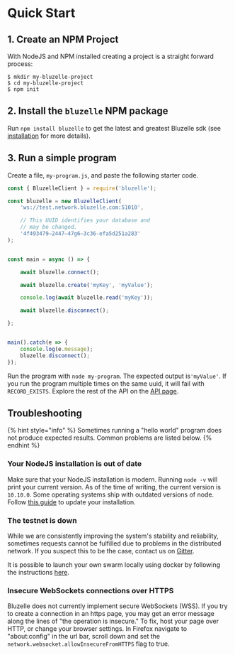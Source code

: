 # Quick Start

## 1. Create an NPM Project

With NodeJS and NPM installed creating a project is a straight forward process:

```text
$ mkdir my-bluzelle-project
$ cd my-bluzelle-project
$ npm init
```

## 2. Install the `bluzelle` NPM package

Run `npm install bluzelle` to get the latest and greatest Bluzelle sdk \(see [installation](installation.md) for more details\).

## 3. Run a simple program

Create a file, `my-program.js`, and paste the following starter code.

```javascript
const { BluzelleClient } = require('bluzelle');

const bluzelle = new BluzelleClient(
    'ws://test.network.bluzelle.com:51010',

    // This UUID identifies your database and
    // may be changed.
    '4f493479–2447–47g6–3c36-efa5d251a283'
);


const main = async () => {

    await bluzelle.connect();

    await bluzelle.create('myKey', 'myValue');

    console.log(await bluzelle.read('myKey'));

    await bluzelle.disconnect();

};


main().catch(e => { 
    console.log(e.message); 
    bluzelle.disconnect();
});
```

Run the program with `node my-program`. The expected output is`'myValue'`. If you run the program multiple times on the same uuid, it will fail with `RECORD_EXISTS`. Explore the rest of the API on the [API page](api.md).

## Troubleshooting

{% hint style="info" %}
Sometimes running a "hello world" program does not produce expected results. Common problems are listed below.
{% endhint %}

### Your NodeJS installation is out of date

Make sure that your NodeJS installation is modern. Running `node -v` will print your current version. As of the time of writing, the current version is `10.10.0`. Some operating systems ship with outdated versions of node. Follow [this guide](https://www.hostingadvice.com/how-to/update-node-js-latest-version/) to update your installation.

### The testnet is down

While we are consistently improving the system's stability and reliability, sometimes requests cannot be fulfilled due to problems in the distributed network. If you suspect this to be the case, contact us on [Gitter](https://gitter.im/bluzelle/Lobby).

It is possible to launch your own swarm locally using docker by following the instructions [here](https://github.com/bluzelle/docker-swarm-deploy).

### Insecure WebSockets connections over HTTPS

Bluzelle does not currently implement secure WebSockets \(WSS\). If you try to create a connection in an https page, you may get an error message along the lines of "the operation is insecure." To fix, host your page over HTTP, or change your browser settings. In Firefox navigate to "about:config" in the url bar, scroll down and set the `network.websocket.allowInsecureFromHTTPS` flag to true.

